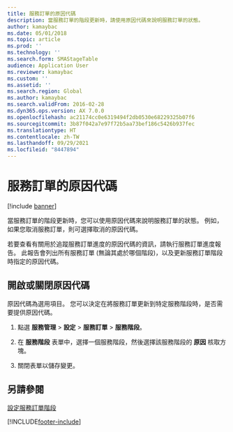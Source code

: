 ```yaml
---
title: 服務訂單的原因代碼
description: 當服務訂單的階段更新時，請使用原因代碼來說明服務訂單的狀態。
author: kamaybac
ms.date: 05/01/2018
ms.topic: article
ms.prod: ''
ms.technology: ''
ms.search.form: SMAStageTable
audience: Application User
ms.reviewer: kamaybac
ms.custom: ''
ms.assetid: ''
ms.search.region: Global
ms.author: kamaybac
ms.search.validFrom: 2016-02-28
ms.dyn365.ops.version: AX 7.0.0
ms.openlocfilehash: ac21174cc0e6319494f2db0530e68229325b07f6
ms.sourcegitcommit: 3b87f042a7e97f72b5aa73bef186c5426b937fec
ms.translationtype: HT
ms.contentlocale: zh-TW
ms.lasthandoff: 09/29/2021
ms.locfileid: "8447894"
---
```

# <a name="reason-codes-for-service-orders"></a>服務訂單的原因代碼   

[!include [banner](../includes/banner.md)]


當服務訂單的階段更新時，您可以使用原因代碼來說明服務訂單的狀態。 例如，如果您取消服務訂單，則可選擇取消的原因代碼。

若要查看有關用於追蹤服務訂單進度的原因代碼的資訊，請執行服務訂單進度報告。 此報告會列出所有服務訂單 (無論其處於哪個階段)，以及更新服務訂單階段時指定的原因代碼。

## <a name="turn-reason-codes-on-or-off"></a>開啟或關閉原因代碼

原因代碼為選用項目。 您可以決定在將服務訂單更新到特定服務階段時，是否需要提供原因代碼。

1.  點選 **服務管理** \> **設定** \> **服務訂單** \> **服務階段**。

2.  在 **服務階段** 表單中，選擇一個服務階段，然後選擇該服務階段的 **原因** 核取方塊。

3.  關閉表單以儲存變更。

## <a name="see-also"></a>另請參閱

[設定服務訂單階段](set-up-service-order-stages.md)





[!INCLUDE[footer-include](../../includes/footer-banner.md)]
